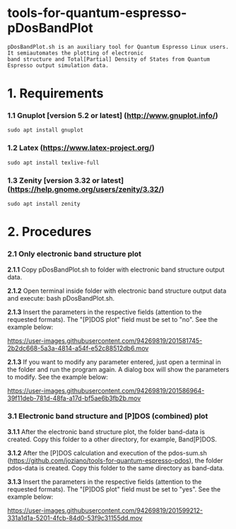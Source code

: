 # tools-for-quantum-espresso-pDosBandPlot
  
    pDosBandPlot.sh is an auxiliary tool for Quantum Espresso Linux users. It semiautomates the plotting of electronic 
    band structure and Total[Partial] Density of States from Quantum Espresso output simulation data.
    
# 1. Requirements

  ### 1.1 **Gnuplot [version 5.2 or latest] (http://www.gnuplot.info/)** 

    sudo apt install gnuplot
    
  ### 1.2 **Latex (https://www.latex-project.org/)** 

    sudo apt install texlive-full
    
  ### 1.3 **Zenity [version 3.32 or latest] (https://help.gnome.org/users/zenity/3.32/)** 

    sudo apt install zenity
    
 # 2. Procedures  

  ### 2.1 **Only electronic band structure plot**
  
   **2.1.1** Copy pDosBandPlot.sh to folder with electronic band structure output data. 
      
   **2.1.2** Open terminal inside folder with electronic band structure output data and execute: bash pDosBandPlot.sh.
     
   **2.1.3** Insert the parameters in the respective fields (attention to the requested formats). The "[P]DOS plot" field  must be set to "no". See the example below: 

https://user-images.githubusercontent.com/94269819/201581745-2b2dc668-5a3a-4814-a54f-e52c88512db6.mov

   **2.1.3** If you want to modify any parameter entered, just open a terminal in the folder  and run the program again. A dialog box will show the parameters to modify. See the example below:

https://user-images.githubusercontent.com/94269819/201586964-39f11deb-781d-48fa-a17d-bf5ae6b3fb2b.mov

  ### 3.1 **Electronic band structure and [P]DOS (combined) plot**
  
   **3.1.1** After the electronic band structure plot, the folder band-data is created. Copy this folder to a other directory, for example, Band[P]DOS. 
      
   **3.1.2** After the [P]DOS calculation and execution of the pdos-sum.sh (https://github.com/joziano/tools-for-quantum-espresso-pdos), the folder pdos-data is created. Copy this folder to the same directory as band-data.
   
   **3.1.3** Insert the parameters in the respective fields (attention to the requested formats). The "[P]DOS plot" field  must be set to "yes". See the example below: 

https://user-images.githubusercontent.com/94269819/201599212-331a1d1a-5201-4fcb-84d0-53f9c31155dd.mov






